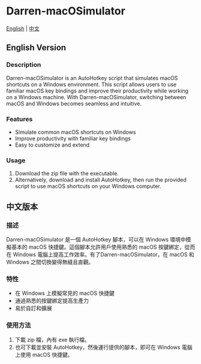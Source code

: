 # Darren-macOSimulator

[English](#english-version) | [中文](#中文版本)

## English Version

### Description
Darren-macOSimulator is an AutoHotkey script that simulates macOS shortcuts on a Windows environment. This script allows users to use familiar macOS key bindings and improve their productivity while working on a Windows machine. With Darren-macOSimulator, switching between macOS and Windows becomes seamless and intuitive.

### Features
- Simulate common macOS shortcuts on Windows
- Improve productivity with familiar key bindings
- Easy to customize and extend

### Usage
1. Download the zip file with the executable.
2. Alternatively, download and install AutoHotkey, then run the provided script to use macOS shortcuts on your Windows computer.

## 中文版本

### 描述
Darren-macOSimulator 是一個 AutoHotkey 腳本，可以在 Windows 環境中模擬基本的 macOS 快捷鍵。這個腳本允許用戶使用熟悉的 macOS 按鍵綁定，從而在 Windows 電腦上提高工作效率。有了Darren-macOSimulator，在 macOS 和 Windows 之間切換變得無縫且直觀。

### 特性
- 在 Windows 上模擬常見的 macOS 快捷鍵
- 通過熟悉的按鍵綁定提高生產力
- 易於自訂和擴展

### 使用方法
1. 下載 zip 檔，內有 exe 執行檔。
2. 也可下載並安裝 AutoHotkey，然後運行提供的腳本，即可在 Windows 電腦上使用 macOS 快捷鍵。
